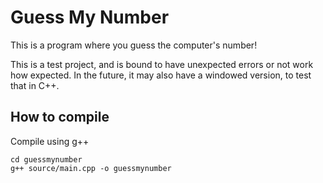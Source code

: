 Guess My Number
===============


This is a program where you guess the computer's number!

This is a test project, and is bound to have unexpected errors
or not work how expected. In the future, it may also have a
windowed version, to test that in C++.

How to compile
--------------

Compile using g++
```
cd guessmynumber
g++ source/main.cpp -o guessmynumber
```